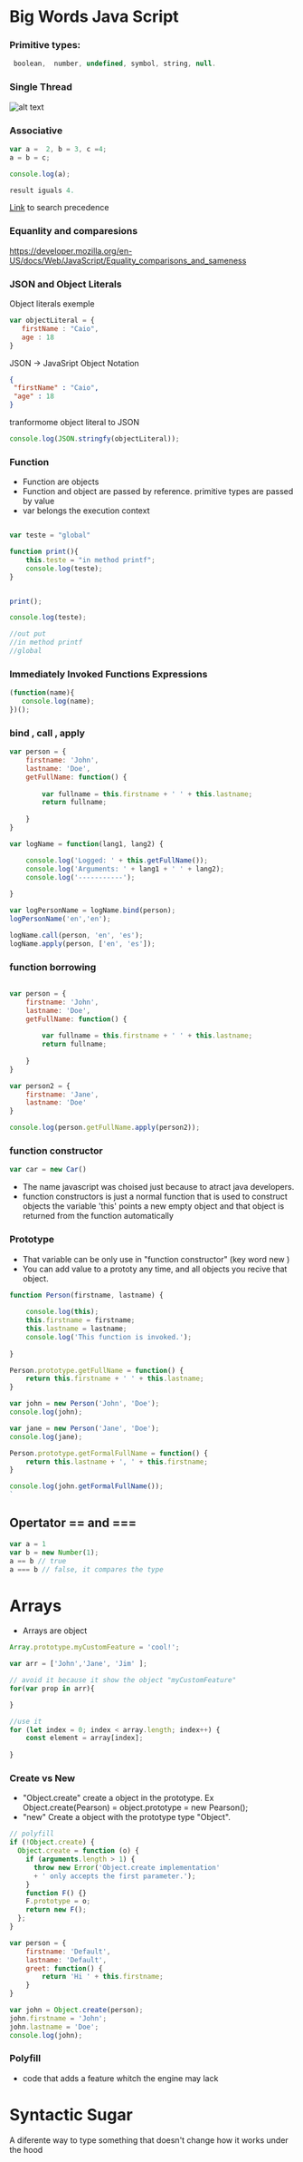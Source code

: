 # Big Words Java Script



### Primitive types: 
``` javascript
 boolean,  number, undefined, symbol, string, null. 
```



### Single Thread 

![alt text](execution_context.png "Logo Title Text 1")


### Associative 

```javascript 
var a =  2, b = 3, c =4;
a = b = c;

console.log(a);

result iguals 4. 
```
[Link](https://developer.mozilla.org/en-US/docs/Web/JavaScript/Reference/Operators/Operator_Precedence) to search precedence

### Equanlity and comparesions

https://developer.mozilla.org/en-US/docs/Web/JavaScript/Equality_comparisons_and_sameness



### JSON and Object Literals 

Object literals exemple
```javascript
var objectLiteral = {
   firstName : "Caio",
   age : 18
}
```
JSON -> JavaSript Object Notation

```json
{
 "firstName" : "Caio",
 "age" : 18
}
```

tranformome object literal to JSON 
```javascript 
console.log(JSON.stringfy(objectLiteral));
````

### Function

- Function are objects
- Function and object are passed by reference. primitive types are passed by value
- var belongs the execution context
```javascript

var teste = "global"

function print(){
    this.teste = "in method printf";
    console.log(teste);
}


print();

console.log(teste);

//out put
//in method printf
//global

```

### Immediately Invoked Functions Expressions 

```javascript
(function(name){
   console.log(name);
})();
```


### bind , call , apply

```javascript
var person = {
    firstname: 'John',
    lastname: 'Doe',
    getFullName: function() {
        
        var fullname = this.firstname + ' ' + this.lastname;
        return fullname;
        
    }
}

var logName = function(lang1, lang2) {

    console.log('Logged: ' + this.getFullName());
    console.log('Arguments: ' + lang1 + ' ' + lang2);
    console.log('-----------');
    
}

var logPersonName = logName.bind(person);
logPersonName('en','en');

logName.call(person, 'en', 'es');
logName.apply(person, ['en', 'es']);

```


### function borrowing

```javascript

var person = {
    firstname: 'John',
    lastname: 'Doe',
    getFullName: function() {
        
        var fullname = this.firstname + ' ' + this.lastname;
        return fullname;
        
    }
}

var person2 = {
    firstname: 'Jane',
    lastname: 'Doe'
}

console.log(person.getFullName.apply(person2));
```


### function constructor 


```javascript
var car = new Car()
```

- The name javascript was choised just because to atract java developers. 
- function constructors is just a normal function that is used to construct objects 
the variable 'this' points a new empty object and that object is returned from the function
automatically


### Prototype

- That variable can be only use in "function constructor" (key word new )
- You can add value to a prototy any time, and all objects you recive that object. 


```javascript
function Person(firstname, lastname) {
 
    console.log(this);
    this.firstname = firstname;
    this.lastname = lastname;
    console.log('This function is invoked.');
    
}

Person.prototype.getFullName = function() {
    return this.firstname + ' ' + this.lastname;   
}

var john = new Person('John', 'Doe');
console.log(john);

var jane = new Person('Jane', 'Doe');
console.log(jane);

Person.prototype.getFormalFullName = function() {
    return this.lastname + ', ' + this.firstname;   
}

console.log(john.getFormalFullName());
`
```
## Opertator == and ===

```javascript
var a = 1
var b = new Number(1);
a == b // true
a === b // false, it compares the type
```

# Arrays 

- Arrays are object 
```javascript
Array.prototype.myCustomFeature = 'cool!';

var arr = ['John','Jane', 'Jim' ];

// avoid it because it show the object "myCustomFeature"
for(var prop in arr){

}

//use it 
for (let index = 0; index < array.length; index++) {
    const element = array[index];
    
}

```

### Create vs New 

- "Object.create" create a object in the prototype. Ex Object.create(Pearson) =  object.prototype = new Pearson();
-  "new" Create a object with the prototype type "Object".

```javascript 
// polyfill
if (!Object.create) {
  Object.create = function (o) {
    if (arguments.length > 1) {
      throw new Error('Object.create implementation'
      + ' only accepts the first parameter.');
    }
    function F() {}
    F.prototype = o;
    return new F();
  };
}

var person = {
    firstname: 'Default',
    lastname: 'Default',
    greet: function() {
        return 'Hi ' + this.firstname;   
    }
}

var john = Object.create(person);
john.firstname = 'John';
john.lastname = 'Doe';
console.log(john);
```





### Polyfill

- code that adds a feature whitch the engine may lack


# Syntactic Sugar 

A diferente way to type something that doesn't change how it works under the hood
